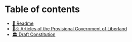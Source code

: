 # Table of contents

* [📒 Readme](README.md)
* [👨⚖ Articles of the Provisional Government of Liberland](articles-of-the-provisional-government-of-liberland.md)
* [🏛 Draft Constitution](Constitution.md)
